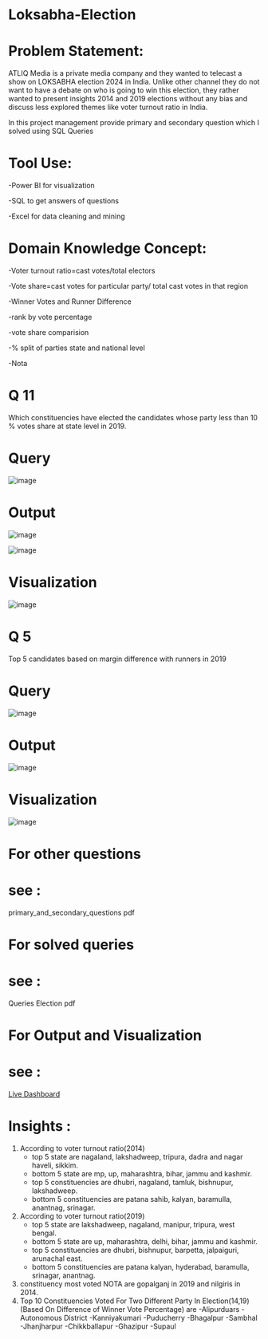 # Loksabha-Election

# Problem Statement:

ATLIQ Media is a private media company and they wanted to telecast a show on LOKSABHA election 2024 in India. 
Unlike other channel they do not want to have a debate on who is going to win this election, they rather wanted 
to present insights 2014 and 2019 elections without any bias and discuss less explored themes like voter turnout ratio in India.

In this project management provide primary and secondary question which I solved using SQL Queries

# Tool Use:

-Power BI for visualization

-SQL to get answers of questions

-Excel for data cleaning and mining

# Domain Knowledge Concept:

-Voter turnout ratio=cast votes/total electors

-Vote share=cast votes for particular party/ total cast votes in that region

-Winner Votes and Runner Difference

-rank by vote percentage

-vote share comparision

-% split of parties state and national level

-Nota

# Q 11

Which constituencies have elected the candidates whose party less than 10 % votes share at state level in 2019.

# Query 
![image](https://github.com/samruddhidesh23/Loksabha-Election/assets/167994320/e6c93d53-9c8f-4018-8ffd-745eec35b028)

# Output
![image](https://github.com/samruddhidesh23/Loksabha-Election/assets/167994320/3e874164-3f7a-4110-a250-ebfc33d52c83)

![image](https://github.com/samruddhidesh23/Loksabha-Election/assets/167994320/1ace36b2-0092-4b7e-a141-6cf0ac46c205)

# Visualization 
![image](https://github.com/samruddhidesh23/Loksabha-Election/assets/167994320/009d8475-54f8-4671-a2b2-f01d13ba4422)

# Q 5 

Top 5 candidates based on margin difference with runners in 2019

# Query 

![image](https://github.com/samruddhidesh23/Loksabha-Election/assets/167994320/22f678f9-e300-4090-9711-14dd809be3dc)

# Output

![image](https://github.com/samruddhidesh23/Loksabha-Election/assets/167994320/4bf9495c-10ff-498e-905b-8b46786b03df)

# Visualization 

![image](https://github.com/samruddhidesh23/Loksabha-Election/assets/167994320/693de0ea-92e5-4664-a863-30233cb4f741)

# For other questions 

# see : 
primary_and_secondary_questions pdf

# For solved queries

# see :
Queries Election pdf

# For Output and Visualization

# see :
[Live Dashboard](https://app.powerbi.com/view?r=eyJrIjoiNzBkNjQwMGEtYjM4ZS00MTczLThlMGItZDMwZDcyZWM5ZjdjIiwidCI6ImM2ZTU0OWIzLTVmNDUtNDAzMi1hYWU5LWQ0MjQ0ZGM1YjJjNCJ9)

# Insights :

1) According to voter turnout ratio(2014)
   - top 5 state are nagaland, lakshadweep, tripura, dadra and nagar haveli, sikkim.
   - bottom 5 state are mp, up, maharashtra, bihar, jammu and kashmir.
   - top 5 constituencies are dhubri, nagaland, tamluk, bishnupur, lakshadweep.
   - bottom 5 constituencies are patana sahib, kalyan, baramulla, anantnag, srinagar.
2) According to voter turnout ratio(2019)
   - top 5 state are lakshadweep, nagaland, manipur, tripura, west bengal.
   - bottom 5 state are up, maharashtra, delhi, bihar, jammu and kashmir.
   - top 5 constituencies are dhubri, bishnupur, barpetta, jalpaiguri, arunachal east.
   - bottom 5 constituencies are patana kalyan, hyderabad, baramulla, srinagar, anantnag.
3) constituency most voted NOTA are gopalganj in 2019 and nilgiris in 2014.
4) Top 10 Constituencies Voted For Two Different Party In Election(14,19)(Based On Difference of Winner Vote Percentage) are
   -Alipurduars
   -Autonomous District
   -Kanniyakumari
   -Puducherry
   -Bhagalpur
   -Sambhal
   -Jhanjharpur
   -Chikkballapur
   -Ghazipur
   -Supaul



